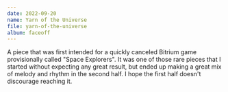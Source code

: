 ```yaml
---
date: 2022-09-20
name: Yarn of the Universe
file: yarn-of-the-universe
album: faceoff
---
```


A piece that was first intended for a quickly canceled Bitrium game provisionally called "Space Explorers". It was one of those rare pieces that I started without expecting any great result, but ended up making a great mix of melody and rhythm in the second half. I hope the first half doesn't discourage reaching it.
